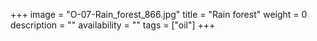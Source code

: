 +++
image = "O-07-Rain_forest_866.jpg"
title = "Rain forest"
weight = 0
description = ""
availability = ""
tags = ["oil"]
+++
